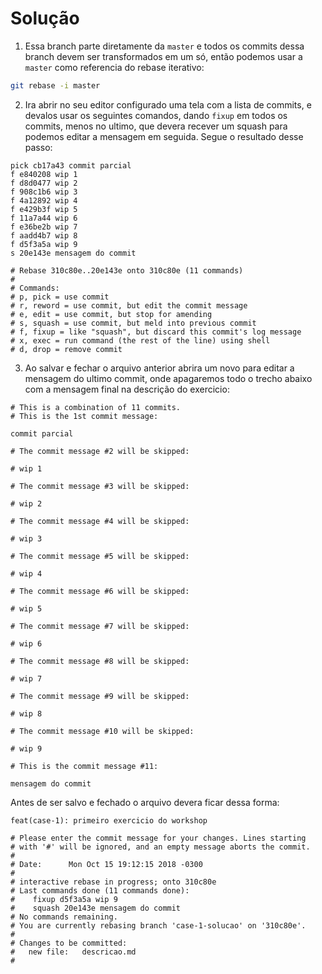 # Solução

1. Essa branch parte diretamente da `master` e todos os commits dessa branch devem ser transformados em
um só, então podemos usar a `master` como referencia do rebase iterativo:

```sh
git rebase -i master
```

2. Ira abrir no seu editor configurado uma tela com a lista de commits, e devalos usar os seguintes
comandos, dando `fixup` em todos os commits, menos no ultimo, que devera recever um squash
para podemos editar a mensagem em seguida. Segue o resultado desse passo:

```
pick cb17a43 commit parcial
f e840208 wip 1
f d8d0477 wip 2
f 908c1b6 wip 3
f 4a12892 wip 4
f e429b3f wip 5
f 11a7a44 wip 6
f e36be2b wip 7
f aadd4b7 wip 8
f d5f3a5a wip 9
s 20e143e mensagem do commit

# Rebase 310c80e..20e143e onto 310c80e (11 commands)
#
# Commands:
# p, pick = use commit
# r, reword = use commit, but edit the commit message
# e, edit = use commit, but stop for amending
# s, squash = use commit, but meld into previous commit
# f, fixup = like "squash", but discard this commit's log message
# x, exec = run command (the rest of the line) using shell
# d, drop = remove commit
```

3. Ao salvar e fechar o arquivo anterior abrira um novo para editar a mensagem do ultimo commit,
onde apagaremos todo o trecho abaixo com a mensagem final na descrição do exercicio:

```
# This is a combination of 11 commits.
# This is the 1st commit message:

commit parcial

# The commit message #2 will be skipped:

# wip 1

# The commit message #3 will be skipped:

# wip 2

# The commit message #4 will be skipped:

# wip 3

# The commit message #5 will be skipped:

# wip 4

# The commit message #6 will be skipped:

# wip 5

# The commit message #7 will be skipped:

# wip 6

# The commit message #8 will be skipped:

# wip 7

# The commit message #9 will be skipped:

# wip 8

# The commit message #10 will be skipped:

# wip 9

# This is the commit message #11:

mensagem do commit
```

Antes de ser salvo e fechado o arquivo devera ficar dessa forma:

```
feat(case-1): primeiro exercicio do workshop

# Please enter the commit message for your changes. Lines starting
# with '#' will be ignored, and an empty message aborts the commit.
#
# Date:      Mon Oct 15 19:12:15 2018 -0300
#
# interactive rebase in progress; onto 310c80e
# Last commands done (11 commands done):
#    fixup d5f3a5a wip 9
#    squash 20e143e mensagem do commit
# No commands remaining.
# You are currently rebasing branch 'case-1-solucao' on '310c80e'.
#
# Changes to be committed:
#	new file:   descricao.md
#
```
